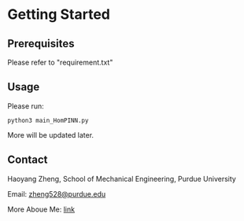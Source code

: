# Getting Started
## Prerequisites
Please refer to "requirement.txt" 

## Usage
Please run:
```
python3 main_HomPINN.py
```

More will be updated later.

## Contact
Haoyang Zheng, School of Mechanical Engineering, Purdue University

Email: zheng528@purdue.edu

More Aboue Me: [link](https://haoyangzheng.github.io/)
